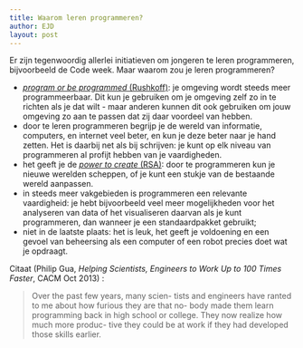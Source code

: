 ```yaml
---
title: Waarom leren programmeren?
author: EJD
layout: post
---
```


Er zijn tegenwoordig allerlei initiatieven om jongeren te leren programmeren, bijvoorbeeld de Code week. Maar waarom zou je leren programmeren?

* [*program or be programmed* (Rushkoff)](http://www.rushkoff.com/program-or-be-programmed/): je omgeving wordt steeds meer programmeerbaar. Dit kun je gebruiken om  je omgeving zelf zo in te richten als je dat wilt - maar anderen kunnen dit ook gebruiken om jouw omgeving zo aan te passen dat zij daar voordeel van hebben.
* door te leren programmeren begrijp je de wereld van informatie, computers, en internet veel beter, en kun je deze beter naar je hand zetten. Het is daarbij net als bij schrijven: je kunt op elk niveau van programmeren al profijt hebben van je vaardigheden.
* het geeft je de [*power to create* (RSA)](http://www.thersa.org/events/rsashorts/rsa-shorts-the-power-to-create): door te programmeren kun je nieuwe werelden scheppen, of je kunt een stukje van de bestaande wereld aanpassen.
* in steeds meer vakgebieden is programmeren een relevante vaardigheid: je hebt bijvoorbeeld veel meer mogelijkheden voor het analyseren van data of het visualiseren daarvan als je kunt programmeren, dan wanneer je een standaardpakket gebruikt;
* niet in de laatste plaats: het is leuk, het geeft je voldoening en een gevoel van beheersing als een computer of een robot precies doet wat je opdraagt. 

Citaat (Philip Gua, *Helping Scientists, Engineers to Work Up to 100 Times Faster*, CACM Oct 2013) :

> Over the past few years, many scien- tists and engineers have ranted to me about how furious they are that no- body made them learn programming back in high school or college. They now realize how much more produc- tive they could be at work if they had developed those skills earlier.

